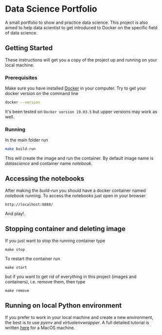 # Data Science Portfolio

A small portfolio to show and practice data science. This project is also aimed to help data scientist to get introduced to Docker on the specific field of data science.

## Getting Started

These instructions will get you a copy of the project up and running on your local machine. 

### Prerequisites

Make sure you have installed [Docker](https://www.docker.com/get-started) in your computer. Try to get your docker version on the command line

```sh 
docker --version
```
It's been tested on  ```Docker version 19.03.5``` but upper versions may work as well.


### Running

In the main folder run

```sh
make build-run
```

This will create the image and run the container. By default image name is *datascience* and container name *notebook*. 

## Accessing the notebooks

After making the *build-run* you should have a docker container named *notebook* running. To access the notebooks just open in your browser

```
http://localhost:8888/
```

And play!.

## Stopping container and deleting image

If you just want to stop the running container type

```
make stop
```

To restart the container run

```
make start
```

but if you want to get rid of everything in this project (images and containers), i.e. remove them, then type

```
make remove
```

## Running on local Python environment

If you prefer to work in your local machine and create a new environment, the best is to use *pyenv* and *virtualenvwrapper*. A full detailed tutorial is written [here](https://gist.github.com/SebastiaAgramunt/5185ccf8637e69f611bd1217a98289b2) for a MacOS machine.  